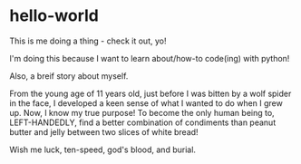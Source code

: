 # hello-world
This is me doing a thing - check it out, yo!

I'm doing this because I want to learn about/how-to code(ing) with python!

Also, a breif story about myself.

From the young age of 11 years old, just before I was bitten by a wolf spider in the face,
I developed a keen sense of what I wanted to do when I grew up. Now, I know my true purpose!
To become the only human being to, LEFT-HANDEDLY, find a better combination of condiments
than peanut butter and jelly between two slices of white bread!

Wish me luck, ten-speed, god's blood, and burial.
